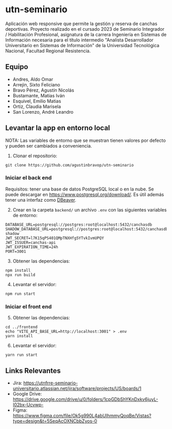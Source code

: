# utn-seminario

Aplicación web responsive que permite la gestión y reserva de canchas deportivas. Proyecto realizado en el cursado 2023 de Seminario Integrador / Habilitación Profesional,
asignatura de la carrera Ingeniería en Sistemas de Información necesaria para el título intermedio "Analista Desarrollador Universitario en Sistemas de Información" de la Universidad Tecnológica Nacional, Facultad Regional Resistencia.

## Equipo

- Andres, Aldo Omar
- Arrejin, Sixto Feliciano
- Bravo Pérez, Agustín Nicolás
- Bustamante, Matias Iván
- Esquivel, Emilio Matias
- Ortiz, Claudia Marisela
- San Lorenzo, André Leandro

## Levantar la app en entorno local

NOTA: Las variables de entorno que se muestran tienen valores por defecto y pueden ser cambiados a conveniencia.

1. Clonar el repositorio:

```
git clone https://github.com/agustinbravop/utn-seminario
```

### Iniciar el back end

Requisitos: tener una base de datos PostgreSQL local o en la nube. Se puede descargar en https://www.postgresql.org/download/. Es útil además tener una interfaz como [DBeaver](https://dbeaver.io/download/).

2. Crear en la carpeta `backend/` un archivo `.env` con las siguientes variables de entorno:

```shell
DATABASE_URL=postgresql://postgres:root@localhost:5432/canchasdb
SHADOW_DATABASE_URL=postgresql://postgres:root@localhost:5432/canchasdb-shadow
JWT_SECRET=l7K15qPS401QMpTNXHfg5YTvkIvmUPQY
JWT_ISSUER=canchas-api
JWT_EXPIRATION_TIME=24h
PORT=3001
```

3. Obtener las dependencias:

```
npm install
npx run build
```

4. Levantar el servidor:

```
npm run start
```

### Iniciar el front end

5. Obtener las dependencias:

```
cd ../frontend
echo "VITE_API_BASE_URL=http://localhost:3001" > .env
yarn install
```

6. Levantar el servidor:

```
yarn run start
```

## Links Relevantes

- Jira: https://utnfrre-seminario-universitario.atlassian.net/jira/software/projects/US/boards/1
- Google Drive: https://drive.google.com/drive/u/0/folders/1cpGDbShYKnDxkv6juyL-l02bx-Ucvwp-
- Figma: https://www.figma.com/file/Ok5g990L4abUIhmmyQoqBe/Vistas?type=design&t=5SeqAcOXNCbbZyos-0
